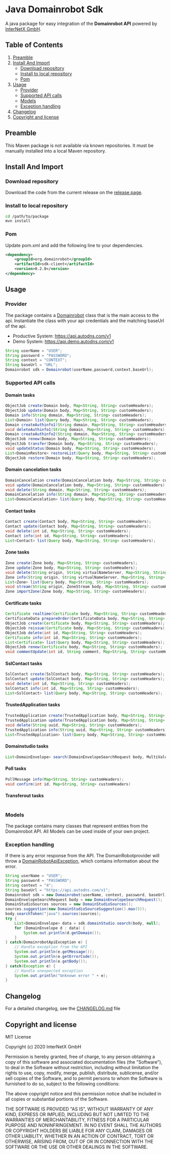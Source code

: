 # Java Domainrobot Sdk

A java package for easy integration of the **Domainrobot API** powered by [InterNetX GmbH](https://internetx.com).

## Table of Contents

1. [Preamble](#preamble)
2. [Install And Import](#install-and-import)
   * [Download repository](#download-repository)
   * [Install to local repository](#install-to-local-repository)
   * [Pom](#pom)
3. [Usage](#usage)
   * [Provider](#provider)
   * [Supported API calls](#supported-api-calls)
   * [Models](#models)
   * [Exception handling](#exception-handling)
4. [Changelog](#changelog)
5. [Copyright and license](#copyright-and-license)

## Preamble

This Maven package is not available via known repositories. It must be manually installed into a local Maven repository.

## Install And Import

### Download repository

Download the code from the current release on the [release page](https://github.com/InterNetX/java-domainrobot-sdk/releases).

### Install to local repository

```bash
cd /path/to/package
mvn install
```

### Pom

Update pom.xml and add the following line to your dependencies.

```xml
<dependency>
    <groupId>org.domainrobot</groupId>
    <artifactId>sdk-client</artifactId>
    <version>0.2.8</version>
</dependency>
```

## Usage

### Provider

The package contains a [Domainrobot](/src/main/java/org/domainrobot/java_domainrobot_sdk/Domainrobot.java) class that is the main access to the api. Instantiate the class with your api credentials and the matching baseUrl of the api.

* Productive System: <https://api.autodns.com/v1>
* Demo System: <https://api.demo.autodns.com/v1>

```java
String userName = "USER";
String password = "PASSWORD";
String context = "CONTEXT";
String baseUrl = "URL";
Domainrobot sdk = Domainrobot(userName,password,context,baseUrl);
```

### Supported API calls

#### Domain tasks

```java
ObjectJob create(Domain body, Map<String, String> customHeaders);
ObjectJob update(Domain body, Map<String, String> customHeaders);
Domain info(String domain, Map<String, String> customHeaders);
List<Domain> list(Query body, Map<String, String> customHeaders);
Domain createAuthinfo1(String domain, Map<String, String> customHeaders);
void deleteAuthinfo1(String domain, Map<String, String> customHeaders);
Domain createAuthinfo2(String domain, Map<String, String> customHeaders);
ObjectJob renew(Domain body, Map<String, String> customHeaders);
ObjectJob transfer(Domain body, Map<String, String> customHeaders);
void updateStatus(Domain body, Map<String, String> customHeaders);
List<DomainRestore> restoreList(Query body, Map<String, String> customHeaders);
ObjectJob restore(Domain body, Map<String, String> customHeaders);
```

#### Domain cancelation tasks

```java
DomainCancelation create(DomainCancelation body, Map<String, String> customHeaders);
void update(DomainCancelation body, Map<String, String> customHeaders);
void delete(String domain, Map<String, String> customHeaders);
DomainCancelation info(String domain, Map<String, String> customHeaders);
List<DomainCancelation> list(Query body, Map<String, String> customHeaders);
```

#### Contact tasks

```java
Contact create(Contact body, Map<String, String> customHeaders);
Contact update(Contact body, Map<String, String> customHeaders);
void delete(int id, Map<String, String> customHeaders);
Contact info(int id, Map<String, String> customHeaders);
List<Contact> list(Query body, Map<String, String> customHeaders);
```

#### Zone tasks

```java
Zone create(Zone body, Map<String, String> customHeaders);
Zone update(Zone body, Map<String, String> customHeaders);
void delete(String origin, String virtualNameServer, Map<String, String> customHeaders);
Zone info(String origin, String virtualNameServer, Map<String, String> customHeaders);
List<Zone> list(Query body, Map<String, String> customHeaders);
void stream(String origin, ZoneStream body, Map<String, String> customHeaders);
Zone importZone(Zone body, Map<String, String> customHeaders);
```

#### Certificate tasks

```java
Certificate realtime(Certificate body, Map<String, String> customHeaders);
CertificateData prepareOrder(CertificateData body, Map<String, String> customHeaders);
ObjectJob create(Certificate body, Map<String, String> customHeaders);
ObjectJob reissue(Certificate body, Map<String, String> customHeaders);
ObjectJob delete(int id, Map<String, String> customHeaders);
Certificate info(int id, Map<String, String> customHeaders);
List<Certificate> list(Query body, Map<String, String> customHeaders);
ObjectJob renew(Certificate body, Map<String, String> customHeaders);
void commentUpdate(int id, String comment, Map<String, String> customHeaders);
```

#### SslContact tasks

```java
SslContact create(SslContact body, Map<String, String> customHeaders);
SslContact update(SslContact body, Map<String, String> customHeaders);
void delete(int id, Map<String, String> customHeaders);
SslContact info(int id, Map<String, String> customHeaders);
List<SslContact> list(Query body, Map<String, String> customHeaders);
```

#### TrustedApplication tasks

```java
TrustedApplication create(TrustedApplication body, Map<String, String> customHeaders);
TrustedApplication update(TrustedApplication body, Map<String, String> customHeaders);
void delete(String uuid, Map<String, String> customHeaders);
TrustedApplication info(String uuid, Map<String, String> customHeaders);
List<TrustedApplication> list(Query body, Map<String, String> customHeaders);
```

#### Domainstudio tasks

```java
List<DomainEnvelope> search(DomainEnvelopeSearchRequest body, MultiValueMap<String, String> customHeaders);
```

#### Poll tasks

```java
PollMessage info(Map<String, String> customHeaders);
void confirm(int id, Map<String, String> customHeaders)
```

#### Transferout tasks

```java

```

### Models

The package contains many classes that represent entities from the Domainrobot API. All Models can be used inside of your own project.

### Exception handling

If there is any error response from the API. The DomainRobotprovider will throw a [DomainRobotApiException](/lib/src/model/exception/DomainRobotApiException.dart), which contains information about the error.

```java
String userName = "USER";
String password = "PASSWORD";
String context = "4";
String baseUrl = "https://api.autodns.com/v1";
Domainrobot sdk = new Domainrobot(userName, context, password, baseUrl);
DomainEnvelopeSearchRequest body = new DomainEnvelopeSearchRequest();
DomainStudioSources sources = new DomainStudioSources();
sources.suggestion(new DomainStudioSourceSuggestion().max(5));
body.searchToken("java").sources(sources);
try {
    List<DomainEnvelope> data = sdk.domainStudio.search(body, null);
    for (DomainEnvelope d : data) {
        System.out.println(d.getDomain());
    }
} catch(DomainrobotApiException e) {
    // Handle exception from the API
    System.out.println(e.getMessage());
    System.out.println(e.getErrorCode());
    System.out.println(e.getBody());
} catch(Exception e) {
    // Handle unexpected exception
    System.out.println("Unknown error " + e);
}
```

## Changelog

For a detailed changelog, see the [CHANGELOG.md](CHANGELOG.md) file

## Copyright and license

MIT License

Copyright (c) 2020 InterNetX GmbH

Permission is hereby granted, free of charge, to any person obtaining a copy
of this software and associated documentation files (the "Software"), to deal
in the Software without restriction, including without limitation the rights
to use, copy, modify, merge, publish, distribute, sublicense, and/or sell
copies of the Software, and to permit persons to whom the Software is
furnished to do so, subject to the following conditions:

The above copyright notice and this permission notice shall be included in all
copies or substantial portions of the Software.

THE SOFTWARE IS PROVIDED "AS IS", WITHOUT WARRANTY OF ANY KIND, EXPRESS OR
IMPLIED, INCLUDING BUT NOT LIMITED TO THE WARRANTIES OF MERCHANTABILITY,
FITNESS FOR A PARTICULAR PURPOSE AND NONINFRINGEMENT. IN NO EVENT SHALL THE
AUTHORS OR COPYRIGHT HOLDERS BE LIABLE FOR ANY CLAIM, DAMAGES OR OTHER
LIABILITY, WHETHER IN AN ACTION OF CONTRACT, TORT OR OTHERWISE, ARISING FROM,
OUT OF OR IN CONNECTION WITH THE SOFTWARE OR THE USE OR OTHER DEALINGS IN THE
SOFTWARE.
